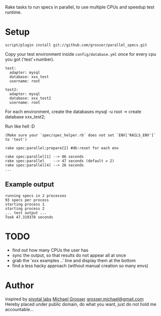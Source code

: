 Rake tasks to run specs in parallel, to use multiple CPUs and speedup test runtime.

Setup
=====

    script/plugin install git://github.com/grosser/parallel_specs.git

Copy your test environment inside `config/database.yml` once for every cpu you got ('test'+number).

    test:
      adapter: mysql
      database: xxx_test
      username: root

    test2:
      adapter: mysql
      database: xxx_test2
      username: root

For each environment, create the databases
    mysql -u root -> create database xxx_test2;

Run like hell :D

    (Make sure your `spec/spec_helper.rb` does not set `ENV['RAILS_ENV']` to 'test')

    rake spec:parallel:prepare[2] #db:reset for each env

    rake spec:parallel[1] --> 86 seconds
    rake spec:parallel    --> 47 seconds (default = 2)
    rake spec:parallel[4] --> 26 seconds
    ...

Example output
--------------

    running specs in 2 processes
    93 specs per process
    starting process 1
    starting process 2
    ... test output ...
    Took 47.319378 seconds


TODO
====
 - find out how many CPUs the user has
 - sync the output, so that results do not appear all at once
 - grab the 'xxx examples ..' line and display them at the bottom
 - find a less hacky approach (without manual creation so many envs)


Author
======
inspired by [pivotal labs](http://pivotallabs.com/users/miked/blog/articles/849-parallelize-your-rspec-suite)
[Michael Grosser](http://pragmatig.wordpress.com)
grosser.michael@gmail.com
Hereby placed under public domain, do what you want, just do not hold me accountable...